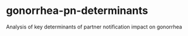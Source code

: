# gonorrhea-pn-determinants
Analysis of key determinants of partner notification impact on gonorrhea

